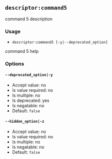 `descriptor:command5`
---------------------

command 5 description

### Usage

* `descriptor:command5 [-y|--deprecated_option]`

command 5 help

### Options

#### `--deprecated_option|-y`

* Accept value: no
* Is value required: no
* Is multiple: no
* Is deprecated: yes
* Is negatable: no
* Default: `false`

#### `--hidden_option|-z`

* Accept value: no
* Is value required: no
* Is multiple: no
* Is negatable: no
* Default: `false`
